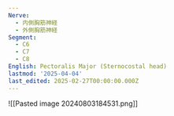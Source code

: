 ```yaml
---
Nerve:
  - 内側胸筋神経
  - 外側胸筋神経
Segment:
  - C6
  - C7
  - C8
English: Pectoralis Major (Sternocostal head)
lastmod: '2025-04-04'
last_edited: 2025-02-27T00:00:00.000Z
---
```


![[Pasted image 20240803184531.png]]

